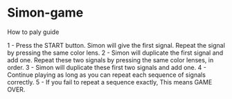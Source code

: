 # Simon-game

How to paly guide

1 - Press the START button. Simon will give the first signal. Repeat the signal by pressing the same color lens.
2 - Simon will duplicate the first signal and add one. Repeat these two signals by pressing the same color lenses, in order.
3 - Simon will duplicate these first two signals and add one.
4 - Continue playing as long as you can repeat each sequence of signals correctly.
5 - If you fail to repeat a sequence exactly, This means GAME OVER.
